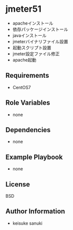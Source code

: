 jmeter51
=========

- apacheインストール
- 依存パッケージインストール
- javaインストール
- jmeterバイナリファイル設置
- 起動スクリプト設置
- jmeter設定ファイル修正
- apache起動

Requirements
------------

- CentOS7

Role Variables
--------------

- none

Dependencies
------------

- none

Example Playbook
----------------

- none

License
-------

BSD

Author Information
------------------

- keisuke sanuki 
